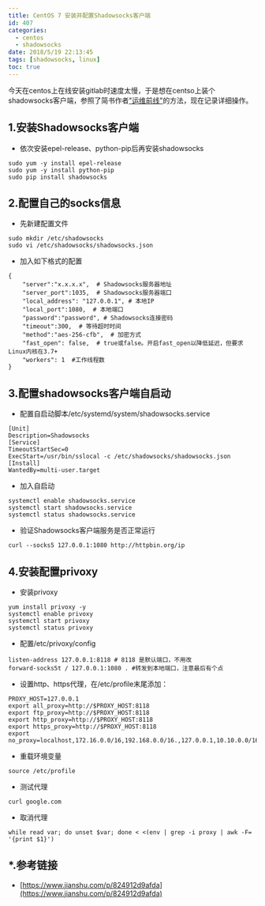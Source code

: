 ```yaml
---
title: CentOS 7 安装并配置Shadowsocks客户端
id: 407
categories:
  - centos
  - shadowsocks
date: 2018/5/19 22:13:45   
tags: [shadowsocks, linux]
toc: true
---
```


今天在centos上在线安装gitlab时速度太慢，于是想在centso上装个shadowsocks客户端，参照了简书作者["运维前线"](https://www.jianshu.com/p/824912d9afda)的方法，现在记录详细操作。

<!--more-->

## 1.安装Shadowsocks客户端
+ 依次安装epel-release、python-pip后再安装shadowsocks
``` shell 
sudo yum -y install epel-release
sudo yum -y install python-pip
sudo pip install shadowsocks
```

## 2.配置自己的socks信息 

+ 先新建配置文件 

``` shell   
sudo mkdir /etc/shadowsocks
sudo vi /etc/shadowsocks/shadowsocks.json
```

+ 加入如下格式的配置
``` text  
{
    "server":"x.x.x.x",  # Shadowsocks服务器地址
    "server_port":1035,  # Shadowsocks服务器端口
    "local_address": "127.0.0.1", # 本地IP
    "local_port":1080,  # 本地端口
    "password":"password", # Shadowsocks连接密码
    "timeout":300,  # 等待超时时间
    "method":"aes-256-cfb",  # 加密方式
    "fast_open": false,  # true或false。开启fast_open以降低延迟，但要求Linux内核在3.7+
    "workers": 1  #工作线程数 
}
```

## 3.配置shadowsocks客户端自启动 

+ 配置自启动脚本/etc/systemd/system/shadowsocks.service 

``` text 
[Unit]
Description=Shadowsocks
[Service]
TimeoutStartSec=0
ExecStart=/usr/bin/sslocal -c /etc/shadowsocks/shadowsocks.json
[Install]
WantedBy=multi-user.target
```
+ 加入自启动 

``` shell 
systemctl enable shadowsocks.service
systemctl start shadowsocks.service
systemctl status shadowsocks.service
```
+ 验证Shadowsocks客户端服务是否正常运行 

``` shell
curl --socks5 127.0.0.1:1080 http://httpbin.org/ip
```

## 4.安装配置privoxy 

+ 安装privoxy

``` shell 
yum install privoxy -y
systemctl enable privoxy
systemctl start privoxy
systemctl status privoxy  
```

+ 配置/etc/privoxy/config 

``` text 
listen-address 127.0.0.1:8118 # 8118 是默认端口，不用改
forward-socks5t / 127.0.0.1:1080 . #转发到本地端口，注意最后有个点
```

+ 设置http、https代理，在/etc/profile末尾添加：

``` text 
PROXY_HOST=127.0.0.1
export all_proxy=http://$PROXY_HOST:8118
export ftp_proxy=http://$PROXY_HOST:8118
export http_proxy=http://$PROXY_HOST:8118
export https_proxy=http://$PROXY_HOST:8118
export no_proxy=localhost,172.16.0.0/16,192.168.0.0/16.,127.0.0.1,10.10.0.0/16
```

+ 重载环境变量 

``` shell 
source /etc/profile
```

+ 测试代理 

``` shell
curl google.com
```

+ 取消代理 

``` shell
while read var; do unset $var; done < <(env | grep -i proxy | awk -F= '{print $1}')
```

## *.参考链接 
+ [https://www.jianshu.com/p/824912d9afda](https://www.jianshu.com/p/824912d9afda)